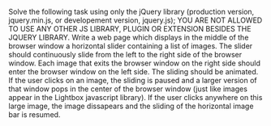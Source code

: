 Solve the following task using only the jQuery library (production version, jquery.min.js, or developement version, jquery.js);
YOU ARE NOT ALLOWED TO USE ANY OTHER JS LIBRARY, PLUGIN OR EXTENSION BESIDES THE JQUERY LIBRARY. Write a web page which displays in the
middle of the browser window a horizontal slider containing a list of images. The slider should continuously slide from the left to the
right side of the browser window. Each image that exits the browser window on the right side should enter the browser window on the left
side. The sliding should be animated. If the user clicks on an image, the sliding is paused and a larger version of that window pops in
the center of the browser window (just like images appear in the Lightbox javascript library). If the user clicks anywhere on this large
image, the image dissapears and the sliding of the horizontal image bar is resumed. 
